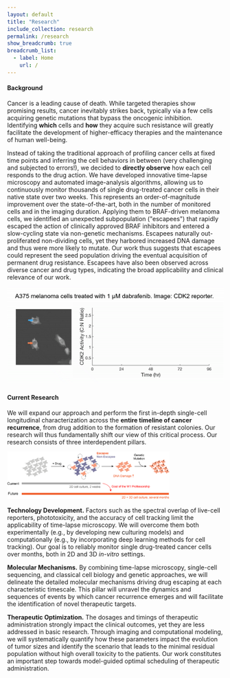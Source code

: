 ```yaml
---
layout: default
title: "Research"
include_collection: research
permalink: /research
show_breadcrumb: true
breadcrumb_list:
  - label: Home
    url: /
---
```


<div id="main">

<h4>Background</h4>
<p>Cancer is a leading cause of death. While targeted therapies show promising results, cancer inevitably strikes back, typically via a few cells acquiring genetic mutations that bypass the oncogenic inhibition. Identifying <b>which</b> cells and <b>how</b> they acquire such resistance will greatly facilitate the development of higher-efficacy therapies and the maintenance of human well-being.</p>

<p>Instead of taking the traditional approach of profiling cancer cells at fixed time points and inferring the cell behaviors in between (very challenging and subjected to errors!), we decided to <b>directly observe</b> how each cell responds to the drug action. We have developed innovative time-lapse microscopy and automated image-analysis algorithms, allowing us to continuously monitor thousands of single drug-treated cancer cells in their native state over two weeks. This represents an order-of-magnitude improvement over the state-of-the-art, both in the number of monitored cells and in the imaging duration. Applying them to BRAF-driven melanoma cells, we identified an unexpected subpopulation ("escapees") that rapidly escaped the action of clinically approved BRAF inhibitors and entered a slow-cycling state via non-genetic mechanisms. Escapees naturally out-proliferated non-dividing cells, yet they harbored increased DNA damage and thus were more likely to mutate. Our work thus suggests that escapees could represent the seed population driving the eventual acquisition of permanent drug resistance. Escapees have also been observed across diverse cancer and drug types, indicating the broad applicability and clinical relevance of our work.</p>

<img src="../images/research/escapee_nonescapee.gif" alt="Escapee vs Non-Escapee" style="max-width:100%;">

<h4>Current Research</h4>
<p>We will expand our approach and perform the first in-depth single-cell longitudinal characterization across the <b>entire timeline of cancer recurrence</b>, from drug addition to the formation of resistant colonies. Our research will thus fundamentally shift our view of this critical process. Our research consists of three interdependent pillars.</p>

<img src="../images/research/current_research.png" alt="Overview of Current Research" style="max-width:75%;"><br>

<p><b>Technology Development.</b> Factors such as the spectral overlap of live-cell reporters, phototoxicity, and the accuracy of cell tracking limit the applicability of time-lapse microscopy. We will overcome them both experimentally (e.g., by developing new culturing models) and computationally (e.g., by incorporating deep learning methods for cell tracking). Our goal is to reliably monitor single drug-treated cancer cells over months, both in 2D and 3D <em>in-vitro</em> settings.</p>

<p><b>Molecular Mechanisms.</b> By combining time-lapse microscopy, single-cell sequencing, and classical cell biology and genetic approaches, we will delineate the detailed molecular mechanisms driving drug escaping at each characteristic timescale. This pillar will unravel the dynamics and sequences of events by which cancer recurrence emerges and will facilitate the identification of novel therapeutic targets.</p>

<p><b>Therapeutic Optimization.</b> The dosages and timings of therapeutic administration strongly impact the clinical outcomes, yet they are less addressed in basic research. Through imaging and computational modeling, we will systematically quantify how these parameters impact the evolution of tumor sizes and identify the scenario that leads to the minimal residual population without high overall toxicity to the patients. Our work constitutes an important step towards model-guided optimal scheduling of therapeutic administration.</p> 

</div>